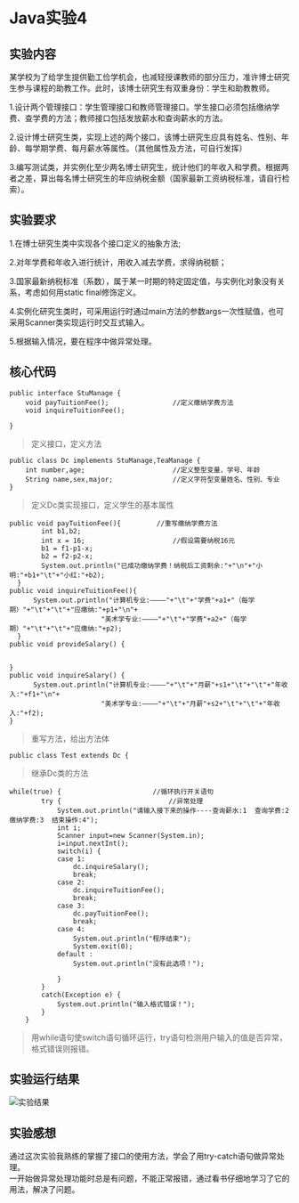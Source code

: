 # Java实验4
## 实验内容
某学校为了给学生提供勤工俭学机会，也减轻授课教师的部分压力，准许博士研究生参与课程的助教工作。此时，该博士研究生有双重身份：学生和助教教师。 

1.设计两个管理接口：学生管理接口和教师管理接口。学生接口必须包括缴纳学费、查学费的方法；教师接口包括发放薪水和查询薪水的方法。  

2.设计博士研究生类，实现上述的两个接口，该博士研究生应具有姓名、性别、年龄、每学期学费、每月薪水等属性。（其他属性及方法，可自行发挥）  

3.编写测试类，并实例化至少两名博士研究生，统计他们的年收入和学费。根据两者之差，算出每名博士研究生的年应纳税金额（国家最新工资纳税标准，请自行检索）。
## 实验要求
1.在博士研究生类中实现各个接口定义的抽象方法;

2.对年学费和年收入进行统计，用收入减去学费，求得纳税额；

3.国家最新纳税标准（系数），属于某一时期的特定固定值，与实例化对象没有关系，考虑如何用static  final修饰定义。

4.实例化研究生类时，可采用运行时通过main方法的参数args一次性赋值，也可采用Scanner类实现运行时交互式输入。

5.根据输入情况，要在程序中做异常处理。
## 核心代码
    public interface StuManage {
	    void payTuitionFee();                //定义缴纳学费方法
	    void inquireTuitionFee();            

    }
>定义接口，定义方法

    public class Dc implements StuManage,TeaManage {
	    int number,age;                      //定义整型变量，学号、年龄
	    String name,sex,major;               //定义字符型变量姓名、性别、专业
    }
>定义Dc类实现接口，定义学生的基本属性

    public void payTuitionFee(){         //重写缴纳学费方法
		    int b1,b2;
		    int x = 16;                      //假设需要纳税16元
		    b1 = f1-p1-x;
		    b2 = f2-p2-x;
		    System.out.println("已成功缴纳学费！纳税后工资剩余:"+"\n"+"小明:"+b1+"\t"+"小红:"+b2);
	  }
    public void inquireTuitionFee(){
    	  System.out.println("计算机专业:————"+"\t"+"学费"+a1+"（每学期）"+"\t"+"\t"+"应缴纳:"+p1+"\n"+
		                   "美术学专业:————"+"\t"+"学费"+a2+"（每学期）"+"\t"+"\t"+"应缴纳:"+p2);
	  }
    public void provideSalary() {
    	
    	
    }
    public void inquireSalary() {
    	  System.out.println("计算机专业:————"+"\t"+"月薪"+s1+"\t"+"\t"+"年收入:"+f1+"\n"+
    			           "美术学专业:————"+"\t"+"月薪"+s2+"\t"+"\t"+"年收入:"+f2);
    }
>重写方法，给出方法体

    public class Test extends Dc {
>继承Dc类的方法

    while(true) {                       //循环执行开关语句
			try {                           //异常处理
				System.out.println("请输入接下来的操作----查询薪水:1  查询学费:2  缴纳学费:3  结束操作:4");
				int i;
				Scanner input=new Scanner(System.in);
				i=input.nextInt();
				switch(i) {
				case 1:
					dc.inquireSalary();
					break;
				case 2:
					dc.inquireTuitionFee();
					break;
				case 3:
					dc.payTuitionFee();
					break;
				case 4:
					System.out.println("程序结束");
					System.exit(0);
				default :
					System.out.println("没有此选项！");
			
				}
			}
			catch(Exception e) {
				System.out.println("输入格式错误！");
			}
		}
>用while语句使switch语句循环运行，try语句检测用户输入的值是否异常，格式错误则报错。
## 实验运行结果
![实验结果]()
## 实验感想
通过这次实验我熟练的掌握了接口的使用方法，学会了用try-catch语句做异常处理。  
一开始做异常处理功能时总是有问题，不能正常报错，通过看书仔细地学习了它的用法，解决了问题。

